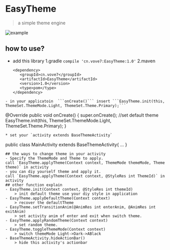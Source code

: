 # EasyTheme
> a simple theme engine

![example](http://www.vove7.cn:800/typecho/usr/uploads/2018/03/994988033.gif)
## how to use?
- add this library
   1.gradle
   `compile 'cn.vove7:EasyTheme:1.0'`
   2.maven
   ```
   <dependency>
      <groupId>cn.vove7</groupId>
      <artifactId>EasyTheme</artifactId>
      <version>1.0</version>
      <type>pom</type>
   </dependency>
```
- in your applicatoin  ```onCreate()``` insert ```EasyTheme.init(this, ThemeSet.ThemeMode.Light, ThemeSet.Theme.Primary);```
```
   @Override
   public void onCreate() {
      super.onCreate();
      //set default theme
      EasyTheme.init(this, ThemeSet.ThemeMode.Light, ThemeSet.Theme.Primary);
   }
```
* set your `activity extends BaseThemeActivity`
```
public class MainActivity extends BaseThemeActivity{
    ...
}
```
## the ways to change theme in your activity
- Specify the ThemeMode and Theme to apply.
call `EasyTheme.applyTheme(Context context, ThemeMode themeMode, Theme theme)` in activity
- you can diy yourself theme and apply it.
call `EasyTheme.applyTheme(Context context, @StyleRes int ThemeId)` in activity
## other function explain
- EasyTheme.init(Context context, @StyleRes int themeId)
    > init default theme use your diy style in application
- EasyTheme.applyDefaultTheme(Context context)
    > recover the defaultTheme
- EasyTheme.setTransitionAnim(@AnimRes int enterAnim, @AnimRes int exitAnim)
    > set activity anim of enter and exit when switch theme.
- EasyTheme.applyRandomTheme(Context context)
    > set random theme.
- EasyTheme.toggleThemeMode(Context context)
    > switch themeMode Light->Dark->ABlack
- BaseThemeActivity.hideActionBar()
    > hide this activity's actionbar
